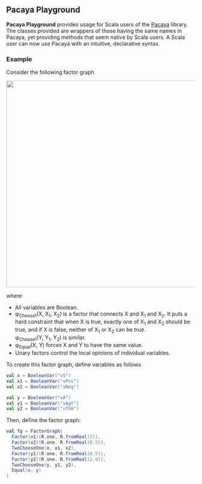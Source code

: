 ## Pacaya Playground

__Pacaya Playground__ provides usage for Scala users of the [Pacaya](https://github.com/mgormley/pacaya) library. The classes provided are wrappers of those having the same names in Pacaya, yet providing methods that seem native by Scala users. A Scala user can now use Pacaya with an intuitive, declarative syntax.

### Example

Consider the following factor graph

<img src="http://yuhuan.me/resource/img/pacaya-playground-example.png" width="550" />

where
- All variables are Boolean.
- φ<sub>Choose1</sub>(X, X<sub>1</sub>, X<sub>2</sub>) is a factor that connects X and X<sub>1</sub> and X<sub>2</sub>. It puts a hard constraint that when X is true, exactly one of X<sub>1</sub> and X<sub>2</sub> should be true, and if X is false, neither of X<sub>1</sub> or X<sub>2</sub> can be true.   
  φ<sub>Choose1</sub>(Y, Y<sub>1</sub>, Y<sub>2</sub>) is similar. 
- φ<sub>Equal</sub>(X, Y) forces X and Y to have the same value.
- Unary factors control the local opinions of individual variables.

To create this factor graph, define variables as follows

```scala
val x = BooleanVar("vS")
val x1 = BooleanVar("vPos")
val x2 = BooleanVar("vNeg")

val y = BooleanVar("vA")
val y1 = BooleanVar("vAgt")
val y2 = BooleanVar("vThm")
```

Then, define the factor graph:

```scala
val fg = FactorGraph(
  Factor(x1)(R.one, R.fromReal(2)),
  Factor(x2)(R.one, R.fromReal(0.5)),
  TwoChooseOne(x, x1, x2),
  Factor(y1)(R.one, R.fromReal(0.5)),
  Factor(y2)(R.one, R.fromReal(2.0)),
  TwoChooseOne(y, y1, y2),
  Equal(x, y)
)
```

